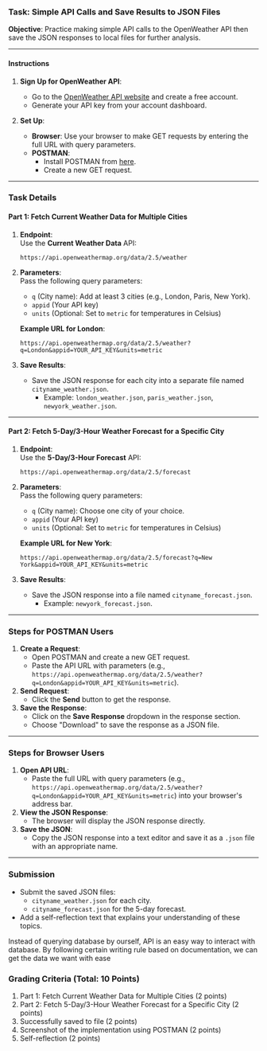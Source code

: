 ### Task: Simple API Calls and Save Results to JSON Files

**Objective**: Practice making simple API calls to the OpenWeather API then save the JSON responses to local files for further analysis.

---

#### **Instructions**

1. **Sign Up for OpenWeather API**:
   - Go to the [OpenWeather API website](https://openweathermap.org/api) and create a free account.
   - Generate your API key from your account dashboard.

2. **Set Up**:
   - **Browser**: Use your browser to make GET requests by entering the full URL with query parameters.
   - **POSTMAN**:
     - Install POSTMAN from [here](https://www.postman.com/downloads/).
     - Create a new GET request.

---

### Task Details

#### Part 1: Fetch Current Weather Data for Multiple Cities
1. **Endpoint**:  
   Use the **Current Weather Data** API:  
   ```
   https://api.openweathermap.org/data/2.5/weather
   ```

2. **Parameters**:  
   Pass the following query parameters:
   - `q` (City name): Add at least 3 cities (e.g., London, Paris, New York).
   - `appid` (Your API key)
   - `units` (Optional: Set to `metric` for temperatures in Celsius)

   **Example URL for London**:  
   ```
   https://api.openweathermap.org/data/2.5/weather?q=London&appid=YOUR_API_KEY&units=metric
   ```

3. **Save Results**:
   - Save the JSON response for each city into a separate file named `cityname_weather.json`.
     - Example: `london_weather.json`, `paris_weather.json`, `newyork_weather.json`.

---

#### Part 2: Fetch 5-Day/3-Hour Weather Forecast for a Specific City
1. **Endpoint**:  
   Use the **5-Day/3-Hour Forecast** API:  
   ```
   https://api.openweathermap.org/data/2.5/forecast
   ```

2. **Parameters**:  
   Pass the following query parameters:
   - `q` (City name): Choose one city of your choice.
   - `appid` (Your API key)
   - `units` (Optional: Set to `metric` for temperatures in Celsius)

   **Example URL for New York**:  
   ```
   https://api.openweathermap.org/data/2.5/forecast?q=New York&appid=YOUR_API_KEY&units=metric
   ```

3. **Save Results**:
   - Save the JSON response into a file named `cityname_forecast.json`.  
     - Example: `newyork_forecast.json`.

---

### Steps for POSTMAN Users
1. **Create a Request**:
   - Open POSTMAN and create a new GET request.
   - Paste the API URL with parameters (e.g., `https://api.openweathermap.org/data/2.5/weather?q=London&appid=YOUR_API_KEY&units=metric`).
2. **Send Request**:
   - Click the **Send** button to get the response.
3. **Save the Response**:
   - Click on the **Save Response** dropdown in the response section.
   - Choose "Download" to save the response as a JSON file.

---

### Steps for Browser Users
1. **Open API URL**:
   - Paste the full URL with query parameters (e.g., `https://api.openweathermap.org/data/2.5/weather?q=London&appid=YOUR_API_KEY&units=metric`) into your browser's address bar.
2. **View the JSON Response**:
   - The browser will display the JSON response directly.
3. **Save the JSON**:
   - Copy the JSON response into a text editor and save it as a `.json` file with an appropriate name.

---

### Submission
- Submit the saved JSON files:
  - `cityname_weather.json` for each city.
  - `cityname_forecast.json` for the 5-day forecast.
- Add a self-reflection text that explains your understanding of these topics.

Instead of querying database by ourself, API is an easy way to interact with database. By following certain writing rule based on documentation, we can get the data we want with ease

### Grading Criteria (Total: 10 Points)
1. Part 1: Fetch Current Weather Data for Multiple Cities (2 points)
2. Part 2: Fetch 5-Day/3-Hour Weather Forecast for a Specific City (2 points)
3. Successfully saved to file (2 points)
4. Screenshot of the implementation using POSTMAN (2 points)
5. Self-reflection (2 points)
